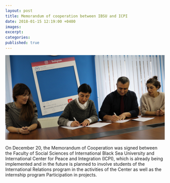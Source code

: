 ```yaml
---
layout: post
title: Memorandum of cooperation between IBSU and ICPI
date: 2018-01-15 12:19:00 +0400
images:
excerpt:
categories:
published: true
---
```


![](/uploads/8o2a1034-1-2.jpg)

On December 20, the Memorandum of Cooperation was signed between the Faculty of Social Sciences of International Black Sea University and International Center for Peace and Integration (ICPI), which is already being implemented and in the future is planned to involve students of the International Relations program in the activities of the Center as well as the internship program Participation in projects.